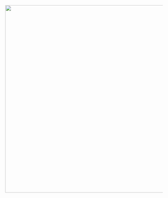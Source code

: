 


<img width = "600" heigth = "1000" src =https://user-images.githubusercontent.com/37679460/49019759-07239a00-f1d2-11e8-877c-73044f63af15.png>

